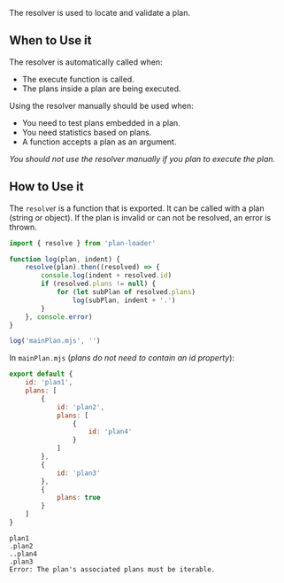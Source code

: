 The resolver is used to locate and validate a plan.

## When to Use it
The resolver is automatically called when:

- The execute function is called.
- The plans inside a plan are being executed.

Using the resolver manually should be used when:

- You need to test plans embedded in a plan.
- You need statistics based on plans.
- A function accepts a plan as an argument.

*You should not use the resolver manually if you plan to execute the plan.*

## How to Use it
The `resolve`r is a function that is exported. It can be called with a plan (string or object). If the plan is invalid or can not be resolved, an error is thrown.

```js
import { resolve } from 'plan-loader'

function log(plan, indent) {
	resolve(plan).then((resolved) => {
		console.log(indent + resolved.id)
		if (resolved.plans != null) {
			for (let subPlan of resolved.plans)
				log(subPlan, indent + '.')
		}
	}, console.error)
}

log('mainPlan.mjs', '')
```
In `mainPlan.mjs` (*plans do not need to contain an id property*):
```js
export default {
	id: 'plan1',
	plans: [
		{
			id: 'plan2',
			plans: [
				{
					id: 'plan4'
				}
			]
		},
		{
			id: 'plan3'
		},
		{
			plans: true
		}
	]
}
```
```text
plan1
.plan2
..plan4
.plan3
Error: The plan's associated plans must be iterable.
```
